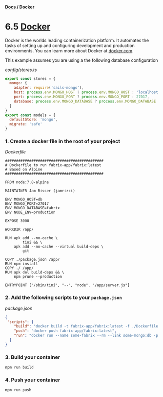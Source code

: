 #### [Docs](../) / Docker

# 6.5 [Docker](https://www.docker.com/what-docker)

Docker is the worlds leading containerization platform. It automates the tasks of setting up and
configuring development and production environments. You can learn more about Docker at [docker.com](https://www.docker.com/).

This example assumes you are using a the following database configuration

_config/stores.ts_
```js
export const stores = {
  mongo: {
    adapter: require('sails-mongo'),
    host: process.env.MONGO_HOST ? process.env.MONGO_HOST : 'localhost',
    port: process.env.MONGO_PORT ? process.env.MONGO_PORT : 27017,
    database: process.env.MONGO_DATABASE ? process.env.MONGO_DATABASE : 'fabrix'
  }
}
export const models = {
  defaultStore: 'mongo',
  migrate: 'safe'
}
```

### 1. Create a docker file in the root of your project

_Dockerfile_
```docker
#############################################
# Dockerfile to run fabrix-app/fabrix:latest
# Based on Alpine
#############################################

FROM node:7.8-alpine

MAINTAINER Jam Risser (jamrizzi)

ENV MONGO_HOST=db
ENV MONGO_PORT=27017
ENV MONGO_DATABASE=fabrix
ENV NODE_ENV=production

EXPOSE 3000

WORKDIR /app/

RUN apk add --no-cache \
        tini && \
    apk add --no-cache --virtual build-deps \
        git

COPY ./package.json /app/
RUN npm install
COPY ./ /app/
RUN apk del build-deps && \
    npm prune --production

ENTRYPOINT ["/sbin/tini", "--", "node", "/app/server.js"]
```

### 2. Add the following scripts to your `package.json`

_package.json_
```json
{
 "scripts": {
    "build": "docker build -t fabrix-app/fabrix:latest -f ./Dockerfile .",
    "push": "docker push fabrix-app/fabrix:latest",
    "run": "docker run --name some-fabrix --rm --link some-mongo:db -p 3000:3000 fabrix-app/fabrix:latest"
  }
}
```

### 3. Build your container

```sh
npm run build
```

### 4. Push your container

```sh
npm run push
```
